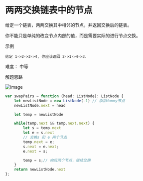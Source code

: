 # 两两交换链表中的节点

给定一个链表，两两交换其中相邻的节点，并返回交换后的链表。

你不能只是单纯的改变节点内部的值，而是需要实际的进行节点交换。

示例

    给定 1->2->3->4, 你应该返回 2->1->4->3.

难度： 中等

解题思路

![image](https://user-gold-cdn.xitu.io/2020/7/26/1738b3ae1e1a5b7c?w=694&h=852&f=png&s=115639)

```ts
var swapPairs = function (head: ListNode): ListNode {
    let newListNode = new ListNode(-1) // 添加dummy节点
    newListNode.next = head 

    let temp = newListNode

    while(temp.next && temp.next.next) {
        let s = temp.next
        let e = s.next
        // 交换s 和 e 两个节点
        temp.next = e;
        s.next = e.next;
        e.next = s;

        temp = s;// 向后两个节点，继续交换
    }
    return newListNode.next
};
```